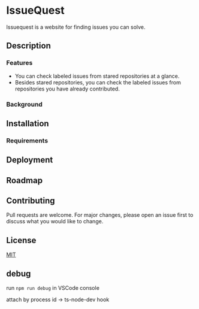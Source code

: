 # IssueQuest
Issuequest is a website for finding issues you can solve.

## Description


### Features 

- You can check labeled issues from stared repositories at a glance.
- Besides stared repositories, you can check the labeled issues from repositories you have already contributed.

### Background

## Installation

### Requirements

## Deployment


## Roadmap
## Contributing
Pull requests are welcome. For major changes, please open an issue first to discuss what you would like to change.

## License
[MIT](https://choosealicense.com/licenses/mit/)


## debug
run `npm run debug` in VSCode console

attach by process id -> ts-node-dev hook
